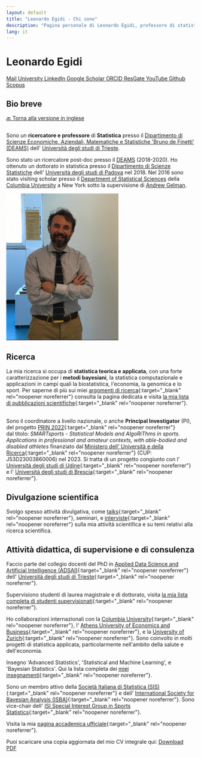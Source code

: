 ```yaml
---
layout: default
title: "Leonardo Egidi - Chi sono"
description: "Pagina personale di Leonardo Egidi, professore di statistica."
lang: it
---
```


# Leonardo Egidi

<div class="social-icons">
    <a href="mailto:legidi@units.it" class="icon-link" target="_blank">
        <i class="fas fa-envelope"></i> <!-- Icona dell'email -->
        <span class="tooltip">Mail</span>
    </a>
    <a href="https://deams.units.it/en/node/45071" class="icon-link" target="_blank">
    	<i class="fas fa-university"></i>
    	<span class="tooltip">University</span>
    </a>
    <a href="https://www.linkedin.com/in/leonardo-egidi-ba466261/?originalSubdomain=it" class="icon-link" target="_blank">
        <i class="fab fa-linkedin"></i>
        <span class="tooltip">LinkedIn</span>
    </a>
    <a href="https://scholar.google.com/citations?user=Ux1LY_Qx7T8C&hl=it&oi=ao" class="icon-link" target="_blank">
       <i class="fas fa-book"></i>  
      <span class="tooltip">Google Scholar</span>
    </a>
    <a href="https://orcid.org/0000-0003-3211-905X" class="icon-link" target="_blank">
        <i class="fa-brands fa-orcid"></i>
        <span class="tooltip">ORCID</span>
    </a>
    <a href="https://www.researchgate.net/profile/Leonardo-Egidi" class="icon-link" target="_blank">
        <i class="fa-brands fa-researchgate"></i>
        <span class="tooltip">ResGate</span>
    </a>
    <a href="https://www.youtube.com/results?search_query=leonardo+egidi" class="icon-link" target="_blank">
        <i class="fa-brands fa-youtube"></i>
        <span class="tooltip">YouTube</span>
    </a>
   <a href="https://github.com/LeoEgidi" class="icon-link" target="_blank">
        <i class="fa-brands fa-github"></i>
         <span class="tooltip">Github</span>
    </a>
   <a href="https://www.scopus.com/authid/detail.uri?authorId=57195512567" class="icon-link" target="_blank">
        <i class="fas fa-microscope"></i> 
        <span class="tooltip">Scopus</span>
   </a>
</div>


## Bio breve

[🔙 Torna alla versione in inglese](/)

<div class="two-columns">
  <div class="column">
     <p>
      Sono un <strong> ricercatore e professore </strong> di <strong>Statistica</strong> presso il 
      <a href="https://deams.units.it/" target="_blank">Dipartimento di Scienze Economiche, Aziendali, Matematiche e Statistiche 'Bruno de Finetti' (DEAMS)</a> 
      dell' <a href="https://portale.units.it/it" target="_blank">Università degli studi di Trieste</a>.
    </p>
    <p>
      Sono stato un ricercatore post-doc presso il  
      <a href="https://deams.units.it/" target="_blank">DEAMS</a> (2018-2020). 
      Ho ottenuto un dottorato in statistica presso il  
      <a href="https://www.stat.unipd.it/" target="_blank">Dipartimento di Scienze Statistiche</a> dell'  
      <a href="https://www.unipd.it/" target="_blank">Università degli studi di Padova</a> nel 2018. 
      Nel 2016 sono stato visiting scholar presso il 
      <a href="https://stat.columbia.edu/" target="_blank">Department of Statistical Sciences</a> della 
      <a href="https://www.columbia.edu/" target="_blank">Columbia University</a> a New York sotto la supervisione di 
      <a href="http://www.stat.columbia.edu/~gelman/" target="_blank">Andrew Gelman</a>.
    </p>
  </div>
<div class="column">
    <img src="egidi_small.png" alt="Leonardo Egidi" style="float: center; margin-right: 10px;" width="300">
  </div>
</div>
  
## Ricerca

La mia ricerca si occupa di <strong>statistica teorica e applicata</strong>, con una forte caratterizzazione per i <strong>metodi bayesiani</strong>, la statistica computazionale e applicazioni in campi quali la biostatistica, l'economia, la genomica e lo sport. Per saperne di più sui miei [argomenti di ricerca](https://leoegidi.github.io/leonardo-egidi-research/){:target="_blank" rel="noopener noreferrer"} consulta la pagina dedicata  e visita [la mia lista di pubblicazioni scientifiche](https://leoegidi.github.io/leonardo-egidi-publications/){:target="_blank" rel="noopener noreferrer"}.<br><br>

Sono il coordinatore a livello nazionale, o anche **Principal Investigator** (PI), del progetto [PRIN 2022](https://prin.mur.gov.it/Iniziative/Detail?key=FiJNdaCuA71Xq3jYMAuZeQ%3D%3D){:target="_blank" rel="noopener noreferrer"}  
dal titolo: *SMARTsports - Statistical Models and AlgoRiThms in sports. Applications in professional and amateur contexts, with able-bodied and disabled athletes* 
finanziato dal [Ministero dell' Università e della Ricerca](https://www.mur.gov.it/it){:target="_blank" rel="noopener noreferrer"} (CUP: J53D23003860006) nel 2023. Si tratta di un progetto congiunto con l' [Università degli studi di Udine](https://www.uniud.it/it/ricerca/progetti-e-iniziative/progetti-finanziati/prin-2022/dies/smartsports-statistical-models-and-algorithms-in-sports-applications-in-professional-and-amateur-contexts-with-able-bodied-and-disabled-athletes){:target="_blank" rel="noopener noreferrer"} 
e l' [Università degli studi di Brescia](https://www.unibs.it/it){:target="_blank" rel="noopener noreferrer"}.

## Divulgazione scientifica

Svolgo spesso attività divulgativa, come [talks](https://www.youtube.com/results?search_query=leonardo+egidi){:target="_blank" rel="noopener noreferrer"}, seminari, e [interviste](https://www.youtube.com/results?search_query=leonardo+egidi){:target="_blank" rel="noopener noreferrer"} sulla mia attività scientifica e su temi relativi alla ricerca scientifica.


## Attività didattica, di supervisione e di consulenza     

Faccio parte del collegio docenti del PhD in [Applied Data Science and Artificial Intelligence (ADSAI)](https://adsai.units.it/){:target="_blank" rel="noopener noreferrer"} dell' [Università degli studi di Trieste](https://portale.units.it/it){:target="_blank" rel="noopener noreferrer"}.

Supervisiono studenti di laurea magistrale e di dottorato, visita [la mia lista completa di studenti supervisionati](https://leoegidi.github.io/leonardo-egidi-students/){:target="_blank" rel="noopener noreferrer"}.

Ho collaborazioni internazionali con la [Columbia University](https://www.columbia.edu/){:target="_blank" rel="noopener noreferrer"}, l' [Athens University of Economics and Business](https://www.aueb.gr/){:target="_blank" rel="noopener noreferrer"},
e la [University of Zurich](https://www.uzh.ch/en.html){:target="_blank" rel="noopener noreferrer"}. Sono coinvolto in molti progetti di statistica applicata, particolarmente nell'ambito della salute e dell'economia.

Insegno 'Advanced Statistics', 'Statistical and Machine Learning', e 'Bayesian Statistics'. Qui la lista completa dei [miei insegnamenti](https://leoegidi.github.io/leonardo-egidi-teaching/){:target="_blank" rel="noopener noreferrer"}.

Sono un membro attivo della [Società Italiana di Statistica (SIS)](https://www.sis-statistica.it/){:target="_blank" rel="noopener noreferrer"} e dell' [International Society for Bayesian Analysis (ISBA)](https://bayesian.org/){:target="_blank" rel="noopener noreferrer"}. 
Sono vice-chair dell' [ISI Special Interest Group in Sports Statistics](https://www.isi-web.org/committee/special-interest-group-sports-statistics){:target="_blank" rel="noopener noreferrer"}.

Visita la mia [pagina accademica ufficiale](https://deams.units.it/en/node/45071){:target="_blank" rel="noopener noreferrer"}.


Puoi scaricare una copia aggiornata del mio CV integrale qui:
<a href="{{ '/paper/cv.pdf' | relative_url }}" target="_blank">
    <i class="fas fa-file-pdf"></i> Download PDF
</a>

